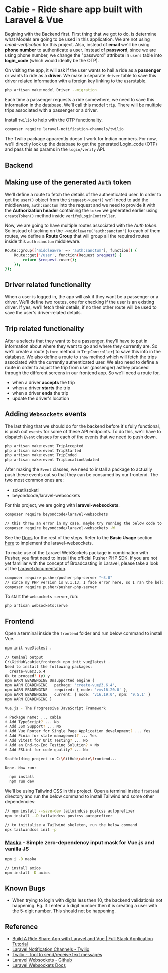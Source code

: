 # Cabie - Ride share app built with Laravel & Vue

Begining with the Backend first. First thing that we got to do, is determine what Models are going to be used in this application.
We are not using *email-verification* for this project. Also, instead of **email** we'll be using **phone number** to authenticate a user. Instead of **password**, since we are using phone number, we change the "password" attribute in `users` table into **login_code** (which would ideally be the OTP).

On visiting the app, it will ask if the user wants to hail a ride as a **passenger** or wants to ride as a **driver**. We make a separate `driver` table to save this driver related information with a foreign key linking to the `users`table.

```bash
php artisan make:model Driver --migration
```

Each time a passenger requests a ride somewhere, we need to save this information in the database. We'll call this model `trip`. There will be multiple trips associated with a passenger or a driver.

Install `twilio` to help with the OTP functionality.

```bash
composer require laravel-notification-channels/twilio
```

The Twilio package apparently doesn't work for Indian numbers. For now, we'll directly look up the database to get the generated Login_code (OTP) and pass this as params in the `login/verify` API.

## Backend

## Making use of the generated `Auth` token

We'll define a route to fetch the details of the authenticated user.
In order to get the `user()` object from the `$request->user()` we'll need to add the middleware, `auth:sanctum` into the request and we need to provide it with the **Authorization header** containing the `token` we generated earlier using `createToken()` method inside `verify@LoginController`.

Now, we are going to have multiple routes associated with the *Auth token*. So instead of tacking on the `->middleware('auth:sanctum')` to each of them routes, we define a **Route Group** that will group all the required routes inside this `auth:sanctum` middleware.

```bash
Route::group(['middleawre' => 'auth:sanctum'], function() {
    Route::get('/user', function(Request $request) {
        return $request->user();
    });
});
```

## Driver related functionality

When a user is logged in, the app will ask if they want be a passenger or a driver. We'll define two routes, one for checking if the user is an existing driver. If yes, we'll fetch their details, if no then other route will be used to save the user's driver-related details.

## Trip related functionality

After a selects that they want to be a passenger, they'll have to put in information about where they want to go and where they currently are. So we'll create a route (`store` method in `TripController`) to save this info in the database.
We also define a route to `show` method which will fetch the trips associated with the currently authenticated user.
We also need to define a route in order to adjust the trip from user (passenger) asthey proceed through the different screens in our frontend app. So we'll need a route for,

- when a driver **accepts** the trip
- when a driver **starts** the trip
- when a driver **ends** the trip
- update the driver's location

## Adding `Websockets` events

The last thing that we should do for the backend before it's fully functional, is push out `events` for some of these API endpoints.
To do this, we'll have to dispatch `Event` classes for each of the events that we need to push down.

```bash
php artisan make:event TripAccepted
php artisan make:event TripStarted
php artisan make:event TripEnded
php artisan make:event TripLocationUpdated
```

After making the `Event` classes, we need to install a package to actually push these events out so that they can be consumed by our frontend. The two most common ones are: 

- soketi/soketi
- beyondcode/laravel-websockets

For this project, we are going with **laravel-websockets**.

```bash
composer require beyondcode/laravel-websockets

// this threw an error in my case, maybe try running the below code to install the package with dependencies
composer require beyondcode/laravel-websockets -W
```

See the [Docs](https://beyondco.de/docs/laravel-websockets/getting-started/installation) for the rest of the steps.
Refer to the **Basic Usage** section [here](https://beyondco.de/docs/laravel-websockets/basic-usage/pusher) to implement the laravel-websockets.

To make use of the Laravel WebSockets package in combination with Pusher, you first need to install the official Pusher PHP SDK.
If you are not yet familiar with the concept of Broadcasting in Laravel, please take a look at the [Laravel documentation](https://laravel.com/docs/6.0/broadcasting).

```bash
composer require pusher/pusher-php-server "~3.0"
// since my PHP version is 8.1.13, I face error here, so I ran the below command
composer require pusher/pusher-php-server
```

To start the `websockets server`, run: 

```bash
php artisan websockets:serve
```

## Frontend

Open a terminal inside the `frontend` folder and run below command to install Vue.

```bash
npm init vue@latest .

// teminal output
C:\GitHub\cabie\frontend> npm init vue@latest .
Need to install the following packages:
  create-vue@3.6.4
Ok to proceed? (y) y
npm WARN EBADENGINE Unsupported engine {
npm WARN EBADENGINE   package: 'create-vue@3.6.4',
npm WARN EBADENGINE   required: { node: '>=v16.20.0' },
npm WARN EBADENGINE   current: { node: 'v16.19.0', npm: '9.5.1' }
npm WARN EBADENGINE }

Vue.js - The Progressive JavaScript Framework

√ Package name: ... cabie
√ Add TypeScript? ... No
√ Add JSX Support? ... No
√ Add Vue Router for Single Page Application development? ... Yes
√ Add Pinia for state management? ... Yes
√ Add Vitest for Unit Testing? ... No
√ Add an End-to-End Testing Solution? » No
√ Add ESLint for code quality? ... No

Scaffolding project in C:\GitHub\cabie\frontend...

Done. Now run:

  npm install
  npm run dev
```

We'll be using Tailwind CSS in this project. Open a terminal inside `frontend` directory and run the below command to install Tailwind and some other dependencies:

```bash
// npm install --save-dev tailwindcss postcss autoprefixer
npm install --D tailwindcss postcss autoprefixer

// to initialize a Tailwind skeleton, run the below command
npx tailwindcss init -p
```

### [Maska](https://github.com/beholdr/maska) - Simple zero-dependency input mask for Vue.js and vanilla JS

```bash
npm i -D maska

// install axios
npm install -D axios
```

## Known Bugs

- When trying to login with digits less then 10, the backend validationis not happening. Eg. if I enter a 5 digit number then it is creating a user with the 5-digit number. This should not be happening.

## Reference

- [Build A Ride Share App with Laravel and Vue | Full Stack Application Tutorial](https://www.youtube.com/watch?v=iFOEU6YNBzw)
- [Laravel Notification Channels - Twilio](https://laravel-notification-channels.com/twilio/)
- [Twilio - Tool to send/receive text messages](https://www.twilio.com/en-us)
- [Laravel Websockets - Github](https://github.com/beyondcode/laravel-websockets)
- [Laravel Websockets Docs](https://beyondco.de/docs/laravel-websockets/getting-started/introduction)
